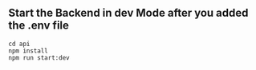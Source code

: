 ## Start the Backend in dev Mode after you added the .env file
`cd api`  
`npm install`  
`npm run start:dev`  

